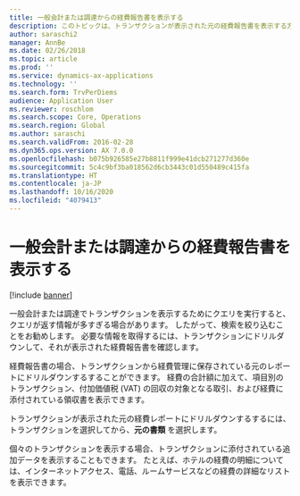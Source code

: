 ```yaml
---
title: 一般会計または調達からの経費報告書を表示する
description: このトピックは、トランザクションが表示された元の経費報告書を表示する方法を説明しています。
author: saraschi2
manager: AnnBe
ms.date: 02/26/2018
ms.topic: article
ms.prod: ''
ms.service: dynamics-ax-applications
ms.technology: ''
ms.search.form: TrvPerDiems
audience: Application User
ms.reviewer: roschlom
ms.search.scope: Core, Operations
ms.search.region: Global
ms.author: saraschi
ms.search.validFrom: 2016-02-28
ms.dyn365.ops.version: AX 7.0.0
ms.openlocfilehash: b075b926585e27b8811f999e41dcb271277d360e
ms.sourcegitcommit: 5c4c9bf3ba018562d6cb3443c01d550489c415fa
ms.translationtype: HT
ms.contentlocale: ja-JP
ms.lasthandoff: 10/16/2020
ms.locfileid: "4079413"
---
```

# <a name="view-an-expense-report-from-general-ledger-or-procurement-and-sourcing"></a>一般会計または調達からの経費報告書を表示する

[!include [banner](../includes/banner.md)]

一般会計または調達でトランザクションを表示するためにクエリを実行すると、クエリが返す情報が多すぎる場合があります。 したがって、検索を絞り込むことをお勧めします。 必要な情報を取得するには、トランザクションにドリルダウンして、それが表示された経費報告書を確認します。

経費報告書の場合、トランザクションから経費管理に保存されている元のレポートにドリルダウンするすることができます。 経費の合計額に加えて、項目別のトランザクション、付加価値税 (VAT) の回収の対象となる取引、および経費に添付されている領収書を表示できます。

トランザクションが表示された元の経費レポートにドリルダウンするするには、トランザクションを選択してから、**元の書類** を選択します。

個々のトランザクションを表示する場合、トランザクションに添付されている追加データを表示することもできます。 たとえば、ホテルの経費の明細については、インターネットアクセス、電話、ルームサービスなどの経費の詳細なリストを表示できます。
